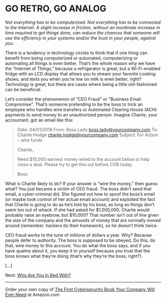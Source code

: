 # GO RETRO, GO ANALOG

*Not everything has to be computerized. Not everything has to be connected to the Internet. A slight increase in friction, without an inordinate increase in time required to get things done, can reduce the chances that someone will use the efficiency in your systems and/or the trust in your people, against you.*

There is a tendency in technology circles to think that if one thing can benefit from being computerized or automated, computerizing or automating all things is even better. That’s the whole reason why we have the “Internet of Things,” because a refrigerator is great, but a Wi-Fi-enabled fridge with an LCD display that allows you to stream your favorite cooking shows, and texts you when you’re low on milk is even better, right?  Technology is great, but there are cases where being a little old-fashioned can be beneficial.

Let’s consider the phenomenon of “CEO Fraud” or "Business Email Compromise". That’s someone pretending to be the boss to trick an employee who handles wire transfers or Automated Clearing House (ACH) payments to send money to an unauthorized person. Imagine Charlie, your accountant, got an email like this:

> Date: 04/01/2018
> From: Boss Lady <boss.lady@yourcompany.com>
> To: Charlie Hodge <charlie.hodge@yourcompany.com>
> Subject: For Action – wire funds
>
> Charlie,
>
> Need $10,000 earnest money wired to the account below to help close a deal. Please try to get this out before COB today.
>
> Boss

What is Charlie likely to do? If your answer is “wire the money,” then guess what? You just became a victim of CEO fraud. The boss didn’t send that email, a cyber-criminal did. She figured out how to spoof the boss’s email (or maybe took control of her actual email account) and exploited the fact that Charlie is going to do as he’s told by his boss, as long as things don’t seem too out of whack. If she had asked for $1,000,000, Charlie would probably raise an eyebrow, but $10,000? That number isn’t out of line given the size of the company and the amounts of money that are normally moved around (remember: hackers do their homework), so he doesn’t think twice. 

CEO fraud works to the tune of millions of dollars a year.  Why? Because people defer to authority. The boss is supposed to be obeyed. Do this, do that, wire money to this account. You do what the boss says, and if you have qualms about it, you keep it to yourself because you trust that the boss knows what they’re doing (that’s why they’re the boss, right?).

[...]

Next: [Who Are You In Bed With?](/Trust_Relationships.md)

---

Order your own copy of [The First Cybersecurity Book Your Company Will Ever Need](https://www.amazon.com/dp/B07S1RMRY1) at Amazon.com
